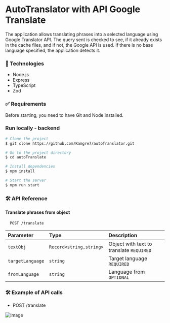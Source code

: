 # AutoTranslator with API Google Translate

The application allows translating phrases into a selected language using Google Translator API. The query sent is checked to see, if it already exists in the cache files, and if not, the Google API is used. If there is no base language specified, the application detects it.

### 🚀 Technologies

- Node.js
- Express
- TypeScript
- Zod

### ✅ Requirements

Before starting, you need to have Git and Node installed.

### Run locally - backend

```bash
# Clone the project
$ git clone https://github.com/Kamgre7/autoTranslator.git

# Go to the project directory
$ cd autoTranslate

# Install dependencies
$ npm install

# Start the server
$ npm run start
```

### 🛠 API Reference

#### Translate phrases from object

```http
  POST /translate
```

| Parameter        | Type                    | Description                              |
| :--------------- | :---------------------- | :--------------------------------------- |
| `textObj`        | `Record<string,string>` | Object with text to translate `REQUIRED` |
| `targetLanguage` | `string`                | Target language `REQUIRED`               |
| `fromLanguage`   | `string`                | Language from `OPTIONAL`                 |

### 🛠 Example of API calls

- POST /translate

![image](https://github.com/Kamgre7/autoTranslator/assets/105069884/17ed3bb2-1b68-4fba-9358-3be4e784af80)
